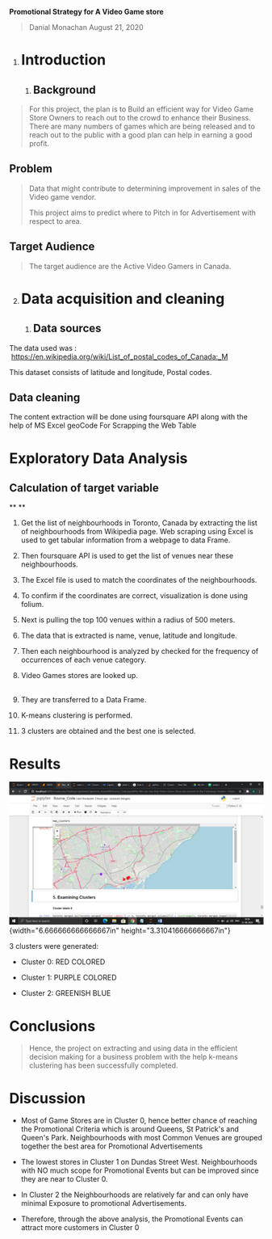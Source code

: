 **Promotional Strategy for A Video Game store**

> Danial Monachan August 21, 2020

1.  Introduction
    ============

    1.  Background
        ----------

> For this project, the plan is to Build an efficient way for Video Game
> Store Owners to reach out to the crowd to enhance their Business.
> There are many numbers of games which are being released and to reach
> out to the public with a good plan can help in earning a good profit.

Problem
-------

> Data that might contribute to determining improvement in sales of the
> Video game vendor.
>
> This project aims to predict where to Pitch in for Advertisement with
> respect to area.

Target Audience
---------------

> The target audience are the Active Video Gamers in Canada.

2.  Data acquisition and cleaning
    =============================

    1.  Data sources
        ------------

The data used was :
 <https://en.wikipedia.org/wiki/List_of_postal_codes_of_Canada:_M>

This dataset consists of latitude and longitude, Postal codes.

Data cleaning
-------------

The content extraction will be done using foursquare API along with the
help of MS Excel geoCode For Scrapping the Web Table

Exploratory Data Analysis
=========================

Calculation of target variable
------------------------------

** **

1.  Get the list of neighbourhoods in Toronto, Canada by extracting the
    list of neighbourhoods from Wikipedia page. Web scraping using Excel
    is used to get tabular information from a webpage to data Frame.

2.  Then foursquare API is used to get the list of venues near these
    neighbourhoods.

3.  The Excel file is used to match the coordinates of the
    neighbourhoods.

4.  To confirm if the coordinates are correct, visualization is done
    using folium.

5.  Next is pulling the top 100 venues within a radius of 500 meters.

6.  The data that is extracted is name, venue, latitude and longitude.

7.  Then each neighbourhood is analyzed by checked for the frequency of
    occurrences of each venue category.

8.  Video Games stores are looked up.\
     

9.  They are transferred to a Data Frame.

10. K-means clustering is performed.

11. 3 clusters are obtained and the best one is selected.

Results
=======

![](./media/image1.png){width="6.666666666666667in"
height="3.310416666666667in"}

3 clusters were generated:

-   Cluster 0: RED COLORED

-   Cluster 1: PURPLE COLORED

-   Cluster 2: GREENISH BLUE

Conclusions
===========

> Hence, the project on extracting and using data in the efficient
> decision making for a business problem with the help k-means
> clustering has been successfully completed.

Discussion
==========

-   Most of Game Stores are in Cluster 0, hence better chance of
    reaching the Promotional Criteria which is around Queens, St
    Patrick's and Queen's Park. Neighbourhoods with most Common Venues
    are grouped together the best area for Promotional Advertisements

-   The lowest stores in Cluster 1 on Dundas Street West. Neighbourhoods
    with NO much scope for Promotional Events but can be improved since
    they are near to Cluster 0.

-   In Cluster 2 the Neighbourhoods are relatively far and can only have
    minimal Exposure to promotional Advertisements.

-   Therefore, through the above analysis, the Promotional Events can
    attract more customers in Cluster 0
